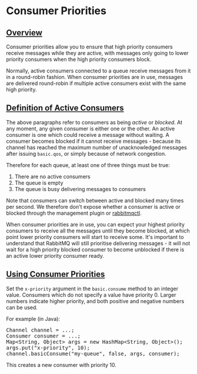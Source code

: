 <!--
Copyright (c) 2007-2020 VMware, Inc. or its affiliates.

All rights reserved. This program and the accompanying materials
are made available under the terms of the under the Apache License,
Version 2.0 (the "License”); you may not use this file except in compliance
with the License. You may obtain a copy of the License at

https://www.apache.org/licenses/LICENSE-2.0

Unless required by applicable law or agreed to in writing, software
distributed under the License is distributed on an "AS IS" BASIS,
WITHOUT WARRANTIES OR CONDITIONS OF ANY KIND, either express or implied.
See the License for the specific language governing permissions and
limitations under the License.
-->

# Consumer Priorities

## <a id="overview" class="anchor" href="#overview">Overview</a>

Consumer priorities allow you to ensure that high priority
consumers receive messages while they are active, with messages
only going to lower priority consumers when the high priority
consumers block.

Normally, active consumers connected to a queue receive messages
from it in a round-robin fashion. When consumer priorities are
in use, messages are delivered round-robin if multiple active
consumers exist with the same high priority.

## <a id="definitions" class="anchor" href="#definitions">Definition of Active Consumers</a>

The above paragraphs refer to consumers as being <i>active</i>
or <i>blocked</i>. At any moment, any given consumer is either
one or the other. An active consumer is one which could receive
a message without waiting. A consumer becomes blocked if it
cannot receive messages - because its channel has reached the
maximum number of unacknowledged messages after issuing
`basic.qos`, or simply because of network congestion.

Therefore for each queue, at least one of three things must be true:

1. There are no active consumers
2. The queue is empty
3. The queue is busy delivering messages to consumers

Note that consumers can switch between active and blocked many
times per second. We therefore don't expose whether a consumer
is active or blocked through the management plugin or
[rabbitmqctl](/cli.html).

When consumer priorities are in use, you can expect your highest
priority consumers to receive all the messages until they become
blocked, at which point lower priority consumers will start to
receive some. It's important to understand that RabbitMQ will
still prioritise delivering messages - it will not wait for a
high priority blocked consumer to become unblocked if there is
an active lower priority consumer ready.

## <a id="how-to-use" class="anchor" href="#how-to-use">Using Consumer Priorities</a>

Set the `x-priority` argument in the
`basic.consume` method to an integer value. Consumers
which do not specify a value have priority 0. Larger numbers
indicate higher priority, and both positive and negative numbers
can be used.

For example (in Java):

<pre class="lang-java">
Channel channel = ...;
Consumer consumer = ...;
Map&lt;String, Object> args = new HashMap&lt;String, Object>();
args.put("x-priority", 10);
channel.basicConsume("my-queue", false, args, consumer);
</pre>

This creates a new consumer with priority 10.
